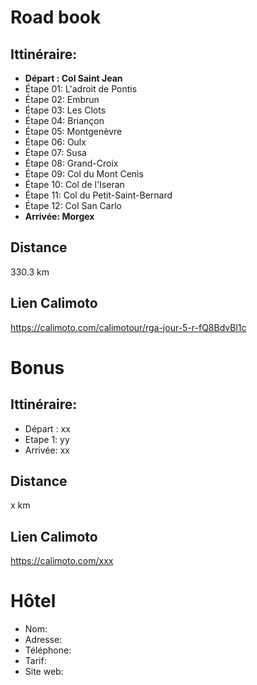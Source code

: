 # Road book

## Ittinéraire:
- **Départ : Col Saint Jean**
- Étape 01: L'adroit de Pontis
- Étape 02: Embrun
- Étape 03: Les Clots
- Étape 04: Briançon
- Étape 05: Montgenèvre
- Étape 06: Oulx
- Étape 07: Susa
- Étape 08: Grand-Croix
- Étape 09: Col du Mont Cenis
- Étape 10: Col de l'Iseran
- Étape 11: Col du Petit-Saint-Bernard
- Étape 12: Col San Carlo
- **Arrivée: Morgex**

## Distance
330.3 km

## Lien Calimoto
https://calimoto.com/calimotour/rga-jour-5-r-fQ8BdvBl1c

# Bonus
## Ittinéraire:

- Départ : xx
- Etape 1: yy
- Arrivée: xx

## Distance
x km

## Lien Calimoto
https://calimoto.com/xxx

# Hôtel
- Nom:
- Adresse:
- Téléphone:
- Tarif:
- Site web: